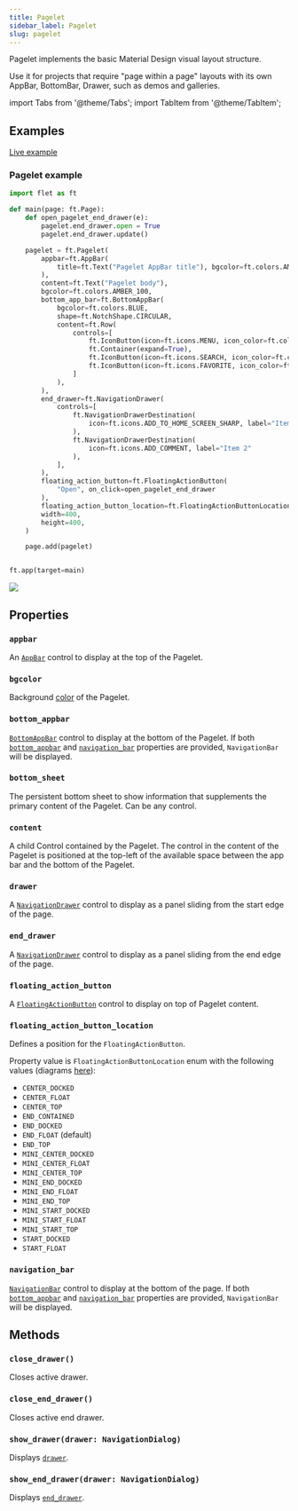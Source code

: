 ```yaml
---
title: Pagelet
sidebar_label: Pagelet
slug: pagelet
---
```


Pagelet implements the basic Material Design visual layout structure.

Use it for projects that require "page within a page" layouts with its own AppBar, BottomBar, Drawer, such as demos and galleries.

import Tabs from '@theme/Tabs';
import TabItem from '@theme/TabItem';

## Examples

[Live example](https://flet-controls-gallery.fly.dev/input/pagelet)

### Pagelet example

<Tabs groupId="language">
  <TabItem value="python" label="Python" default>

```python
import flet as ft

def main(page: ft.Page):
    def open_pagelet_end_drawer(e):
        pagelet.end_drawer.open = True
        pagelet.end_drawer.update()

    pagelet = ft.Pagelet(
        appbar=ft.AppBar(
            title=ft.Text("Pagelet AppBar title"), bgcolor=ft.colors.AMBER_ACCENT
        ),
        content=ft.Text("Pagelet body"),
        bgcolor=ft.colors.AMBER_100,
        bottom_app_bar=ft.BottomAppBar(
            bgcolor=ft.colors.BLUE,
            shape=ft.NotchShape.CIRCULAR,
            content=ft.Row(
                controls=[
                    ft.IconButton(icon=ft.icons.MENU, icon_color=ft.colors.WHITE),
                    ft.Container(expand=True),
                    ft.IconButton(icon=ft.icons.SEARCH, icon_color=ft.colors.WHITE),
                    ft.IconButton(icon=ft.icons.FAVORITE, icon_color=ft.colors.WHITE),
                ]
            ),
        ),
        end_drawer=ft.NavigationDrawer(
            controls=[
                ft.NavigationDrawerDestination(
                    icon=ft.icons.ADD_TO_HOME_SCREEN_SHARP, label="Item 1"
                ),
                ft.NavigationDrawerDestination(
                    icon=ft.icons.ADD_COMMENT, label="Item 2"
                ),
            ],
        ),
        floating_action_button=ft.FloatingActionButton(
            "Open", on_click=open_pagelet_end_drawer
        ),
        floating_action_button_location=ft.FloatingActionButtonLocation.CENTER_DOCKED,
        width=400,
        height=400,
    )

    page.add(pagelet)


ft.app(target=main)
```
  </TabItem>
</Tabs>

<img src="/img/docs/controls/pagelet/pagelet-example.png" className="screenshot-30"/>

## Properties

### `appbar`

An [`AppBar`](/docs/controls/appbar) control to display at the top of the Pagelet.

### `bgcolor`

Background [color](/docs/reference/colors) of the Pagelet.

### `bottom_appbar`

[`BottomAppBar`](bottomappbar) control to display at the bottom of the Pagelet. If both [`bottom_appbar`](pagelet#bottom_appbar) and [`navigation_bar`](pagelet#navigation_bar) properties are provided, `NavigationBar` will be displayed.

### `bottom_sheet`

The persistent bottom sheet to show information that supplements the primary content of the Pagelet. Can be any control.

### `content`

A child Control contained by the Pagelet. The control in the content of the Pagelet is positioned at the top-left of the available space between the app bar and the bottom of the Pagelet. 

### `drawer`

A [`NavigationDrawer`](/docs/controls/navigationdrawer) control to display as a panel sliding from the start edge of the page.

### `end_drawer`

A [`NavigationDrawer`](/docs/controls/navigationdrawer) control to display as a panel sliding from the end edge of the page.

### `floating_action_button`

A [`FloatingActionButton`](/docs/controls/floatingactionbutton) control to display on top of Pagelet content.

### `floating_action_button_location`

Defines a position for the `FloatingActionButton`.

Property value is `FloatingActionButtonLocation` enum with the following values (diagrams [here](https://api.flutter.dev/flutter/material/FloatingActionButtonLocation-class.html)):

* `CENTER_DOCKED`
* `CENTER_FLOAT`
* `CENTER_TOP`
* `END_CONTAINED`
* `END_DOCKED`
* `END_FLOAT` (default)
* `END_TOP`
* `MINI_CENTER_DOCKED`
* `MINI_CENTER_FLOAT`
* `MINI_CENTER_TOP`
* `MINI_END_DOCKED`
* `MINI_END_FLOAT`
* `MINI_END_TOP`
* `MINI_START_DOCKED`
* `MINI_START_FLOAT`
* `MINI_START_TOP`
* `START_DOCKED`
* `START_FLOAT`

### `navigation_bar`

[`NavigationBar`](navigationbar) control to display at the bottom of the page. If both [`bottom_appbar`](pagelet#bottom_appbar) and [`navigation_bar`](pagelet#navigation_bar) properties are provided, `NavigationBar` will be displayed.

## Methods

### `close_drawer()`

Closes active drawer.

### `close_end_drawer()`

Closes active end drawer.

### `show_drawer(drawer: NavigationDialog)`

Displays [`drawer`](pagelet#drawer).

### `show_end_drawer(drawer: NavigationDialog)`

Displays [`end_drawer`](pagelet#end_drawer).

